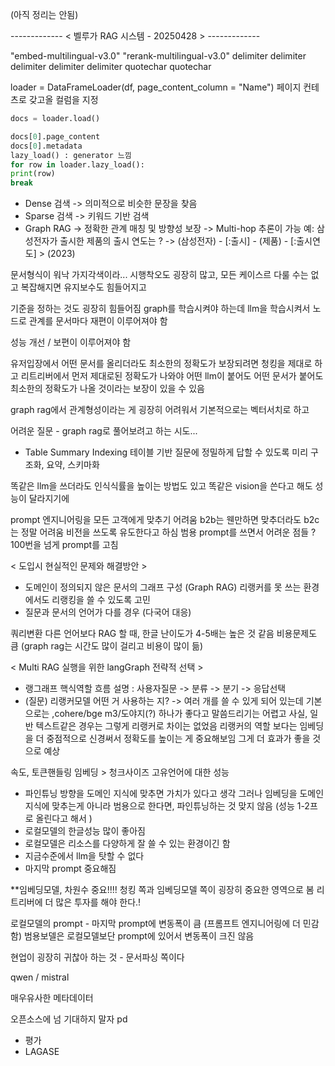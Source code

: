 (아직 정리는 안됨) 

------------- < 벨루가 RAG 시스템 - 20250428 > -------------

"embed-multilingual-v3.0"
"rerank-multilingual-v3.0"
delimiter delimiter delimiter delimiter delimiter
quotechar quotechar

loader = DataFrameLoader(df, page_content_column = "Name")
페이지 컨테츠로 갖고올 컬럼을 지정

```python 
docs = loader.load()

docs[0].page_content
docs[0].metadata
lazy_load() : generator 느낌
for row in loader.lazy_load():
print(row)
break
```

- Dense 검색
-> 의미적으로 비슷한 문장을 찾음
- Sparse 검색
-> 키워드 기반 검색
- Graph RAG
-> 정확한 관계 매칭 및 방향성 보장
-> Multi-hop 추론이 가능
예: 삼성전자가 출시한 제품의 출시 연도는 ?
-> (삼성전자) - [:출시] - (제품) - [:출시연도] > (2023)

문서형식이 워낙 가지각색이라...
시행착오도 굉장히 많고, 모든 케이스르 다룰 수는 없고
복잡해지면 유지보수도 힘들어지고

기준을 정하는 것도 굉장히 힘들어짐
graph를 학습시켜야 하는데
llm을 학습시켜서 노드로 관계를
문서마다 재편이 이루어져야 함

성능 개선 / 보편이 이루어져야 함

유저입장에서 어떤 문서를 올리더라도
최소한의 정확도가 보장되려면
청킹을 제대로 하고 리트리버에서 먼저 제대로된 정확도가 나와야
어떤 llm이 붙어도 어떤 문서가 붙어도 최소한의 정확도가 나올 것이라는 보장이 있을 수 있음

graph rag에서 관계형성이라는 게 굉장히 어려워서
기본적으로는 벡터서치로 하고

어려운 질문 - graph rag로 풀어보려고 하는 시도...

- Table Summary Indexing
테이블 기반 질문에 정밀하게 답할 수 있도록 미리 구조화, 요약, 스키마화

똑같은 llm을 쓰더라도 인식식률을 높이는 방법도 있고
똑같은 vision을 쓴다고 해도 성능이 달라지기에

prompt 엔지니어링을 모든 고객에게 맞추기 어려움
b2b는 웬만하면 맞추더라도 b2c는 정말 어려움
비전을 쓰도록 유도한다고 하심
범용 prompt를 쓰면서 어려운 점들 ?
100번을 넘게 prompt를 고침

< 도입시 현실적인 문제와 해결방안 >

- 도메인이 정의되지 않은 문서의 그래프 구성 (Graph RAG)
리랭커를 못 쓰는 환경에서도 리랭킹을 쓸 수 있도록 고민
- 질문과 문서의 언어가 다를 경우 (다국어 대응)

쿼리변환
다른 언어보다 RAG 할 때, 한글 난이도가 4-5배는 높은 것 같음
비용문제도 큼
(graph rag는 시간도 많이 걸리고 비용이 많이 듦)

< Multi RAG 실행을 위한 langGraph 전략적 선택 >

- 랭그래프 핵식역할
흐름 설명 : 사용자질문 -> 분류 -> 분기 -> 응답선택
- (질문) 리랭커모델 어떤 거 사용하는 지?
-> 여러 개를 쓸 수 있게 되어 있는데
기본으로는 ,cohere/bge m3/도야지(?)
하나가 좋다고 말씀드리기는 어렵고
사실, 일반 텍스트같은 경우는 그렇게 리랭커로 차이는 없었음
리랭커의 역할 보다는 임베딩을 더 중점적으로 신경써서 정확도를 높이는 게 중요해보임
그게 더 효과가 좋을 것으로 예상

속도, 토큰핸들링
임베딩 > 청크사이즈
고유언어에 대한 성능

- 파인튜닝 방향을 도메인 지식에 맞추면 가치가 있다고 생각
그러나 임베딩을 도메인지식에 맞추는게 아니라 범용으로 한다면, 파인튜닝하는 것 맞지 않음 (성능 1-2프로 올린다고 해서 )
- 로컬모델의 한글성능 많이 좋아짐 
- 로컬모델은 리소스를 다양하게 잘 쓸 수 있는 환경이긴 함
- 지금수준에서 llm을 탓할 수 없다
- 마지막 prompt 중요해짐

**임베딩모델, 차원수 중요!!!!
청킹 쪽과 임베딩모델 쪽이 굉장히 중요한 영역으로 봄
리트리버에 더 많은 투자를 해야 한다.!

로컬모델의 prompt - 마지막 prompt에 변동폭이 큼 (프롬프트 엔지니어링에 더 민감함)
범용보델은 로컬모델보단 prompt에 있어서 변동폭이 크진 않음

현업이 굉장히 귀찮아 하는 것 - 문서파싱 쪽이다

qwen / mistral

매우유사한 메타데이터

오픈소스에 넘 기대하지 말자
pd

- 평가
- LAGASE
